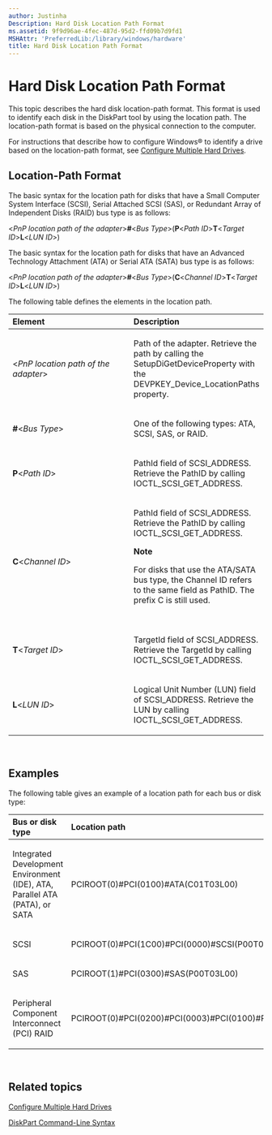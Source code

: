 ```yaml
---
author: Justinha
Description: Hard Disk Location Path Format
ms.assetid: 9f9d96ae-4fec-487d-95d2-ffd09b7d9fd1
MSHAttr: 'PreferredLib:/library/windows/hardware'
title: Hard Disk Location Path Format
---
```


# Hard Disk Location Path Format


This topic describes the hard disk location-path format. This format is used to identify each disk in the DiskPart tool by using the location path. The location-path format is based on the physical connection to the computer.

For instructions that describe how to configure Windows® to identify a drive based on the location-path format, see [Configure Multiple Hard Drives](configure-multiple-hard-drives.md).

## <span id="LocationPathFormat"></span><span id="locationpathformat"></span><span id="LOCATIONPATHFORMAT"></span>Location-Path Format


The basic syntax for the location path for disks that have a Small Computer System Interface (SCSI), Serial Attached SCSI (SAS), or Redundant Array of Independent Disks (RAID) bus type is as follows:

&lt;*PnP location path of the adapter*&gt;**\#**&lt;*Bus Type*&gt;(**P**&lt;*Path ID*&gt;**T**&lt;*Target ID*&gt;**L**&lt;*LUN ID*&gt;)

The basic syntax for the location path for disks that have an Advanced Technology Attachment (ATA) or Serial ATA (SATA) bus type is as follows:

&lt;*PnP location path of the adapter*&gt;**\#**&lt;*Bus Type*&gt;(**C**&lt;*Channel ID*&gt;**T**&lt;*Target ID*&gt;**L**&lt;*LUN ID*&gt;)

The following table defines the elements in the location path.

<table>
<colgroup>
<col width="50%" />
<col width="50%" />
</colgroup>
<thead>
<tr class="header">
<th align="left">Element</th>
<th align="left">Description</th>
</tr>
</thead>
<tbody>
<tr class="odd">
<td align="left"><p>&lt;<em>PnP location path of the adapter</em>&gt;</p></td>
<td align="left"><p>Path of the adapter. Retrieve the path by calling the SetupDiGetDeviceProperty with the DEVPKEY_Device_LocationPaths property.</p></td>
</tr>
<tr class="even">
<td align="left"><p><strong>#</strong>&lt;<em>Bus Type</em>&gt;</p></td>
<td align="left"><p>One of the following types: ATA, SCSI, SAS, or RAID.</p></td>
</tr>
<tr class="odd">
<td align="left"><p><strong>P</strong>&lt;<em>Path ID</em>&gt;</p></td>
<td align="left"><p>PathId field of SCSI_ADDRESS. Retrieve the PathID by calling IOCTL_SCSI_GET_ADDRESS.</p></td>
</tr>
<tr class="even">
<td align="left"><p><strong>C</strong>&lt;<em>Channel ID</em>&gt;</p></td>
<td align="left"><p>PathId field of SCSI_ADDRESS. Retrieve the PathID by calling IOCTL_SCSI_GET_ADDRESS.</p>
<div class="alert">
<strong>Note</strong>  
<p>For disks that use the ATA/SATA bus type, the Channel ID refers to the same field as PathID. The prefix C is still used.</p>
</div>
<div>
 
</div></td>
</tr>
<tr class="odd">
<td align="left"><p><strong>T</strong>&lt;<em>Target ID</em>&gt;</p></td>
<td align="left"><p>TargetId field of SCSI_ADDRESS. Retrieve the TargetId by calling IOCTL_SCSI_GET_ADDRESS.</p></td>
</tr>
<tr class="even">
<td align="left"><p><strong>L</strong>&lt;<em>LUN ID</em>&gt;</p></td>
<td align="left"><p>Logical Unit Number (LUN) field of SCSI_ADDRESS. Retrieve the LUN by calling IOCTL_SCSI_GET_ADDRESS.</p></td>
</tr>
</tbody>
</table>

 

## <span id="Examples"></span><span id="examples"></span><span id="EXAMPLES"></span>Examples


The following table gives an example of a location path for each bus or disk type:

<table>
<colgroup>
<col width="50%" />
<col width="50%" />
</colgroup>
<thead>
<tr class="header">
<th align="left">Bus or disk type</th>
<th align="left">Location path</th>
</tr>
</thead>
<tbody>
<tr class="odd">
<td align="left"><p>Integrated Development Environment (IDE), ATA, Parallel ATA (PATA), or SATA</p></td>
<td align="left"><p>PCIROOT(0)#PCI(0100)#ATA(C01T03L00)</p></td>
</tr>
<tr class="even">
<td align="left"><p>SCSI</p></td>
<td align="left"><p>PCIROOT(0)#PCI(1C00)#PCI(0000)#SCSI(P00T01L01)</p></td>
</tr>
<tr class="odd">
<td align="left"><p>SAS</p></td>
<td align="left"><p>PCIROOT(1)#PCI(0300)#SAS(P00T03L00)</p></td>
</tr>
<tr class="even">
<td align="left"><p>Peripheral Component Interconnect (PCI) RAID</p></td>
<td align="left"><p>PCIROOT(0)#PCI(0200)#PCI(0003)#PCI(0100)#RAID(P02T00L00)</p></td>
</tr>
</tbody>
</table>

 

## <span id="related_topics"></span>Related topics


[Configure Multiple Hard Drives](configure-multiple-hard-drives.md)

[DiskPart Command-Line Syntax](http://go.microsoft.com/fwlink/?LinkId=128458)

 

 






